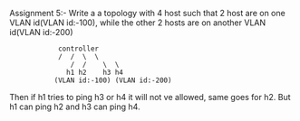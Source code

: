 Assignment 5:-
Write a a topology with 4 host such that 2 host are on one VLAN id(VLAN id:-100), while the other 2 hosts are on another VLAN id(VLAN id:-200)

				controller
				/  /  \  \
			       /  /    \  \
			      h1 h2    h3 h4
		       (VLAN id:-100) (VLAN id:-200)

Then if h1 tries to ping h3 or h4 it will not ve allowed, same goes for h2. But h1 can ping h2 and h3 can ping h4. 
